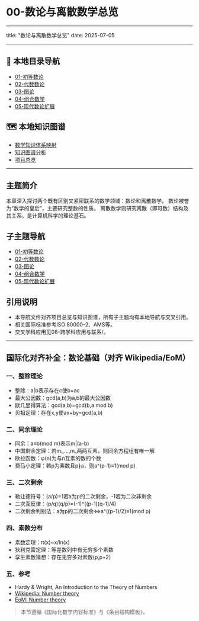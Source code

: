 # 00-数论与离散数学总览

---

title: "数论与离散数学总览"
date: 2025-07-05

---

## 📁 本地目录导航

- [01-初等数论](./01-初等数论/00-模块总览.md)
- [02-代数数论](./02-代数数论/00-模块总览.md)
- [03-图论](./03-图论/00-模块总览.md)
- [04-组合数学](./04-组合数学/00-模块总览.md)
- [05-现代数论扩展](./05-现代数论扩展/00-模块总览.md)

## 🗺️ 本地知识图谱

- [数学知识体系映射](../09-项目总览/05-Knowledge_Graphs_and_Mappings/数学知识体系映射.md)
- [知识图谱分析](../知识图谱分析.md)
- [项目总览](../09-项目总览/00-项目总览.md)

---

## 主题简介

本章深入探讨两个既有区别又紧密联系的数学领域：数论和离散数学。
数论被誉为“数学的皇后”，主要研究整数的性质。
离散数学则研究离散（即可数）结构及其关系，是计算机科学的理论基石。

## 子主题导航

- [01-初等数论](./01-初等数论/00-模块总览.md)
- [02-代数数论](./02-代数数论/00-模块总览.md)
- [03-图论](./03-图论/00-模块总览.md)
- [04-组合数学](./04-组合数学/00-模块总览.md)
- [05-现代数论扩展](./05-现代数论扩展/00-模块总览.md)

## 引用说明

- 本导航文件对齐项目总览与知识图谱，所有子主题均有本地导航与交叉引用。
- 相关国际标准参考ISO 80000-2、AMS等。
- 交叉学科应用见08-跨学科应用与联系/。

---

## 国际化对齐补全：数论基础（对齐 Wikipedia/EoM）

### 一、整除理论

- 整除：a|b表示存在c使b=ac
- 最大公因数：gcd(a,b)为a,b的最大公因数
- 欧几里得算法：gcd(a,b)=gcd(b,a mod b)
- 贝祖定理：存在x,y使ax+by=gcd(a,b)

### 二、同余理论

- 同余：a≡b(mod m)表示m|(a-b)
- 中国剩余定理：若m₁,...,mₙ两两互素，则同余方程组有唯一解
- 欧拉函数：φ(n)为与n互素的数的个数
- 费马小定理：若p为素数且p∤a，则a^(p-1)≡1(mod p)

### 三、二次剩余

- 勒让德符号：(a/p)=1若a为p的二次剩余，-1若为二次非剩余
- 二次互反律：(p/q)(q/p)=(-1)^((p-1)(q-1)/4)
- 二次剩余判别法：a为p的二次剩余⇔a^((p-1)/2)≡1(mod p)

### 四、素数分布

- 素数定理：π(x)~x/ln(x)
- 狄利克雷定理：等差数列中有无穷多个素数
- 孪生素数猜想：存在无穷多对素数(p,p+2)

### 五、参考

- Hardy & Wright, An Introduction to the Theory of Numbers
- [Wikipedia: Number theory](https://en.wikipedia.org/wiki/Number_theory)
- [EoM: Number theory](https://encyclopediaofmath.org/wiki/Number_theory)

> 本节遵循《国际化数学内容标准》与《条目结构模板》。
